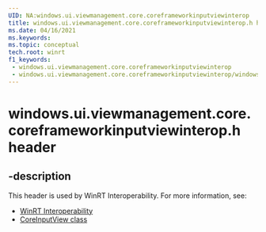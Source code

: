 ```yaml
---
UID: NA:windows.ui.viewmanagement.core.coreframeworkinputviewinterop
title: windows.ui.viewmanagement.core.coreframeworkinputviewinterop.h header
ms.date: 04/16/2021
ms.keywords: 
ms.topic: conceptual
tech.root: winrt
f1_keywords:
 - windows.ui.viewmanagement.core.coreframeworkinputviewinterop
 - windows.ui.viewmanagement.core.coreframeworkinputviewinterop/windows.ui.viewmanagement.core.coreframeworkinputviewinterop
---
```


# windows.ui.viewmanagement.core.coreframeworkinputviewinterop.h header


## -description

This header is used by WinRT Interoperability. For more information, see:

- [WinRT Interoperability](../_winrt/index.md)
- [CoreInputView class](/uwp/api/windows.ui.viewmanagement.core.coreinputview)

